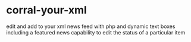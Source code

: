 corral-your-xml
===============

edit and add to your xml news feed with php and dynamic text boxes including a featured news capability to edit the status of a particular item
